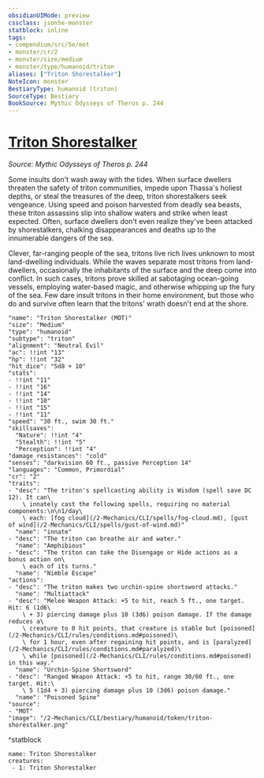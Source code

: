 ```yaml
---
obsidianUIMode: preview
cssclass: json5e-monster
statblock: inline
tags:
- compendium/src/5e/mot
- monster/cr/2
- monster/size/medium
- monster/type/humanoid/triton
aliases: ["Triton Shorestalker"]
NoteIcon: monster
BestiaryType: humanoid (triton)
SourceType: Bestiary
BookSource: Mythic Odysseys of Theros p. 244
---
```

# [Triton Shorestalker](2-Mechanics/CLI/bestiary/humanoid/triton-shorestalker-mot.md)
*Source: Mythic Odysseys of Theros p. 244*  

Some insults don't wash away with the tides. When surface dwellers threaten the safety of triton communities, impede upon Thassa's holiest depths, or steal the treasures of the deep, triton shorestalkers seek vengeance. Using speed and poison harvested from deadly sea beasts, these triton assassins slip into shallow waters and strike when least expected. Often, surface dwellers don't even realize they've been attacked by shorestalkers, chalking disappearances and deaths up to the innumerable dangers of the sea.

Clever, far-ranging people of the sea, tritons live rich lives unknown to most land-dwelling individuals. While the waves separate most tritons from land-dwellers, occasionally the inhabitants of the surface and the deep come into conflict. In such cases, tritons prove skilled at sabotaging ocean-going vessels, employing water-based magic, and otherwise whipping up the fury of the sea. Few dare insult tritons in their home environment, but those who do and survive often learn that the tritons' wrath doesn't end at the shore.

```statblock
"name": "Triton Shorestalker (MOT)"
"size": "Medium"
"type": "humanoid"
"subtype": "triton"
"alignment": "Neutral Evil"
"ac": !!int "13"
"hp": !!int "32"
"hit_dice": "5d8 + 10"
"stats":
- !!int "11"
- !!int "16"
- !!int "14"
- !!int "10"
- !!int "15"
- !!int "11"
"speed": "30 ft., swim 30 ft."
"skillsaves":
  "Nature": !!int "4"
  "Stealth": !!int "5"
  "Perception": !!int "4"
"damage_resistances": "cold"
"senses": "darkvision 60 ft., passive Perception 14"
"languages": "Common, Primordial"
"cr": "2"
"traits":
- "desc": "The triton's spellcasting ability is Wisdom (spell save DC 12). It can\
    \ innately cast the following spells, requiring no material components:\n\n1/day\
    \ each: [fog cloud](/2-Mechanics/CLI/spells/fog-cloud.md), [gust of wind](/2-Mechanics/CLI/spells/gust-of-wind.md)"
  "name": "innate"
- "desc": "The triton can breathe air and water."
  "name": "Amphibious"
- "desc": "The triton can take the Disengage or Hide actions as a bonus action on\
    \ each of its turns."
  "name": "Nimble Escape"
"actions":
- "desc": "The triton makes two urchin-spine shortsword attacks."
  "name": "Multiattack"
- "desc": "Melee Weapon Attack: +5 to hit, reach 5 ft., one target. Hit: 6 (1d6\
    \ + 3) piercing damage plus 10 (3d6) poison damage. If the damage reduces a\
    \ creature to 0 hit points, that creature is stable but [poisoned](/2-Mechanics/CLI/rules/conditions.md#poisoned)\
    \ for 1 hour, even after regaining hit points, and is [paralyzed](/2-Mechanics/CLI/rules/conditions.md#paralyzed)\
    \ while [poisoned](/2-Mechanics/CLI/rules/conditions.md#poisoned) in this way."
  "name": "Urchin-Spine Shortsword"
- "desc": "Ranged Weapon Attack: +5 to hit, range 30/60 ft., one target. Hit:\
    \ 5 (1d4 + 3) piercing damage plus 10 (3d6) poison damage."
  "name": "Poisoned Spine"
"source":
- "MOT"
"image": "/2-Mechanics/CLI/bestiary/humanoid/token/triton-shorestalker.png"
```
^statblock

```encounter-table
name: Triton Shorestalker
creatures:
 - 1: Triton Shorestalker
```
